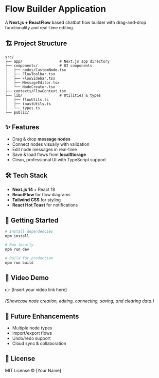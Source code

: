 # Flow Builder Application

A **Next.js + ReactFlow** based chatbot flow builder with drag-and-drop functionality and real-time editing.

## 🏗️ Project Structure

```
src/
├── app/                 # Next.js app directory
├── components/          # UI components
│   ├── nodes/CustomNode.tsx
│   ├── FlowToolbar.tsx
│   ├── FlowSidebar.tsx
│   ├── MessageEditor.tsx
│   └── NodeCreator.tsx
├── contexts/FlowContext.tsx
├── lib/                 # Utilities & types
│   ├── flowUtils.ts
│   ├── toastUtils.ts
│   └── types.ts
└── public/
```

## ✨ Features

- Drag & drop **message nodes**
- Connect nodes visually with validation
- Edit node messages in real-time
- Save & load flows from **localStorage**
- Clean, professional UI with TypeScript support

## 🛠️ Tech Stack

- **Next.js 14** + React 18
- **ReactFlow** for flow diagrams
- **Tailwind CSS** for styling
- **React Hot Toast** for notifications

## 🚀 Getting Started

```bash
# Install dependencies
npm install

# Run locally
npm run dev

# Build for production
npm run build
```

## 🎥 Video Demo

👉 [Insert your video link here]

_(Showcase node creation, editing, connecting, saving, and clearing data.)_

## 🔮 Future Enhancements

- Multiple node types
- Import/export flows
- Undo/redo support
- Cloud sync & collaboration

## 📄 License

MIT License © [Your Name]
